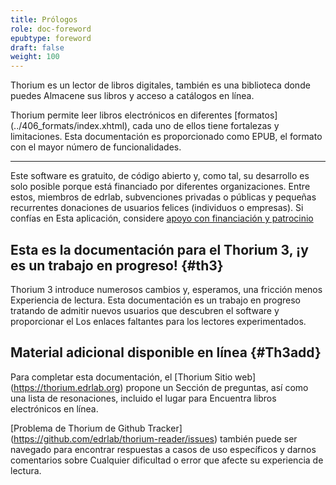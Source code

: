 ```yaml
---
title: Prólogos
role: doc-foreword
epubtype: foreword
draft: false
weight: 100
---
```

Thorium  es un lector de libros digitales, también es una biblioteca donde puedes
Almacene sus libros y acceso a catálogos en línea.

Thorium  permite leer libros electrónicos en diferentes [formatos] (../406_formats/index.xhtml),
cada uno de ellos tiene fortalezas y limitaciones. Esta documentación es
proporcionado como EPUB, el formato con el mayor número de
funcionalidades.

------------------------------------------------------------------------

Este software es gratuito, de código abierto y, como tal, su desarrollo es solo
posible porque está financiado por diferentes organizaciones. Entre estos,
miembros de edrlab, subvenciones privadas o públicas y pequeñas recurrentes
donaciones de usuarios felices (individuos o empresas). Si confías en
Esta aplicación, considere [apoyo con financiación y patrocinio](https://thorium.edrlab.org/en/th3/900_about_thorium/901_thorium-sponsorship/)


## Esta es la documentación para el Thorium  3, ¡y es un trabajo en progreso! {#th3}

Thorium  3 introduce numerosos cambios y, esperamos, una fricción menos
Experiencia de lectura. Esta documentación es un trabajo en progreso tratando de
admitir nuevos usuarios que descubren el software y proporcionar el
Los enlaces faltantes para los lectores experimentados.

## Material adicional disponible en línea {#Th3add}

Para completar esta documentación, el [Thorium 
Sitio web] (https://thorium.edrlab.org) propone un
Sección de preguntas, así como una lista de resonaciones, incluido el lugar para
Encuentra libros electrónicos en línea.

[Problema de Thorium  de Github
Tracker] (https://github.com/edrlab/thorium-reader/issues) también puede ser
navegado para encontrar respuestas a casos de uso específicos y darnos comentarios sobre
Cualquier dificultad o error que afecte su experiencia de lectura.